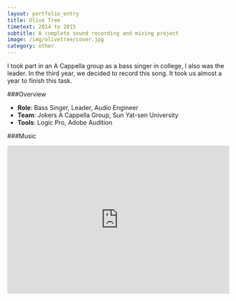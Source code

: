 ```yaml
---
layout: portfolio_entry
title: Olive Tree
timetext: 2014 to 2015
subtitle: A complete sound recording and mixing project
image: /img/olivetree/cover.jpg
category: other
---
```


I took part in an A Cappella group as a bass singer in college, I also was the leader. In the third year, we decided to record this song. It took us almost a year to finish this task. 

###Overview

* **Role**: Bass Singer, Leader, Audio Engineer 
* **Team**: Jokers A Cappella Group, Sun Yat-sen University
* **Tools**: Logic Pro, Adobe Audition

###Music

<iframe width="510" height="340" src="http://www.youtube.com/embed/q19kgDQNzNk" frameborder="0" allowfullscreen></iframe>

